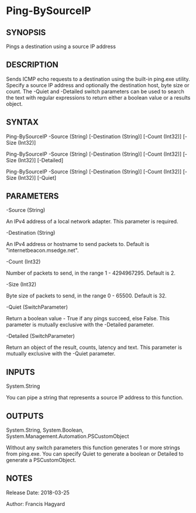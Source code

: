 # Ping-BySourceIP

SYNOPSIS
--------
Pings a destination using a source IP address

DESCRIPTION
-----------
Sends ICMP echo requests to a destination using the built-in ping.exe utility.
Specify a source IP address and optionally the destination host, byte size or count.
The -Quiet and -Detailed switch parameters can be used to search the text with regular
expressions to return either a boolean value or a results object.

SYNTAX
------
Ping-BySourceIP -Source (String) [-Destination (String)] [-Count (Int32)] [-Size (Int32)]
  
Ping-BySourceIP -Source (String) [-Destination (String)] [-Count (Int32)] [-Size (Int32)] [-Detailed]
  
Ping-BySourceIP -Source (String) [-Destination (String)] [-Count (Int32)] [-Size (Int32)] [-Quiet]

PARAMETERS
----------
-Source (String)

An IPv4 address of a local network adapter. This parameter is required.

-Destination (String)

An IPv4 address or hostname to send packets to. Default is "internetbeacon.msedge.net".

-Count (Int32)

Number of packets to send, in the range 1 - 4294967295. Default is 2.

-Size (Int32)

Byte size of packets to send, in the range 0 - 65500. Default is 32.

-Quiet (SwitchParameter)
  
Return a boolean value - True if any pings succeed, else False.
This parameter is mutually exclusive with the -Detailed parameter.

-Detailed (SwitchParameter)

Return an object of the result, counts, latency and text.
This parameter is mutually exclusive with the -Quiet parameter.

INPUTS
------
System.String

You can pipe a string that represents a source IP address to this function.

OUTPUTS
-------
System.String, System.Boolean, System.Management.Automation.PSCustomObject

Without any switch parameters this function generates 1 or more strings from ping.exe.
You can specify Quiet to generate a boolean or Detailed to generate a PSCustomObject.

NOTES
-----
Release Date: 2018-03-25

Author: Francis Hagyard

